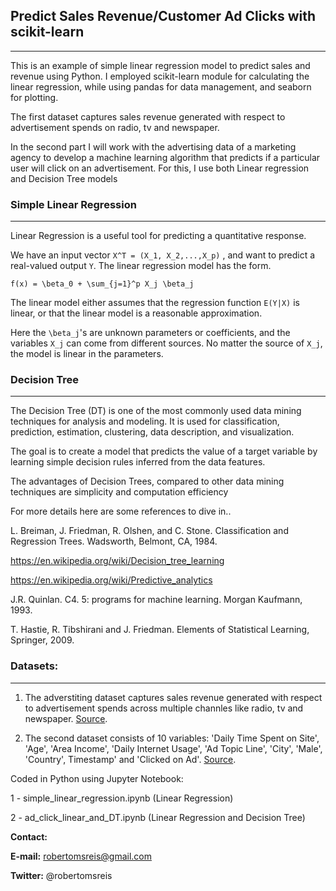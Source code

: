 
## Predict Sales Revenue/Customer Ad Clicks with scikit-learn
-------------------------------------------------

This is an example of simple linear regression model to predict sales and revenue using Python. 
I employed scikit-learn module for calculating the linear regression, while using pandas for data management, and seaborn for plotting.

The first dataset captures sales revenue generated with respect to advertisement spends on radio, tv and newspaper.

In the second part I will work with the advertising data of a marketing agency to develop a machine learning algorithm that predicts if a particular user will click on an advertisement. For this, I use both Linear regression and Decision Tree models

### Simple Linear Regression
------------------------------------------------

Linear Regression is a useful tool for predicting a quantitative response.

We have an input vector `X^T = (X_1, X_2,...,X_p)` , and want to predict a real-valued output `Y`. The linear regression model has the form.

`f(x) = \beta_0 + \sum_{j=1}^p X_j \beta_j`

The linear model either assumes that the regression function `E(Y|X)` is linear, or that the linear model is a reasonable approximation.

Here the `\beta_j`'s are unknown parameters or coefficients, and the variables `X_j` can come from different sources. No matter the source of `X_j`, the model is linear in the parameters.

### Decision Tree 
------------------------------------------------

The Decision Tree (DT) is one of the most commonly used data mining techniques for analysis and modeling. It is used for classification, prediction, estimation, clustering, data description, and visualization. 

The goal is to create a model that predicts the value of a target variable by learning simple decision rules inferred from the data features.

The advantages of Decision Trees, compared to other data mining techniques are simplicity and computation efficiency

For more details here are some references to dive in..

L. Breiman, J. Friedman, R. Olshen, and C. Stone. Classification and Regression Trees. Wadsworth, Belmont, CA, 1984.

https://en.wikipedia.org/wiki/Decision_tree_learning

https://en.wikipedia.org/wiki/Predictive_analytics

J.R. Quinlan. C4. 5: programs for machine learning. Morgan Kaufmann, 1993.

T. Hastie, R. Tibshirani and J. Friedman. Elements of Statistical Learning, Springer, 2009.


### Datasets:
-------------------------------------------------

1. The adverstiting dataset captures sales revenue generated with respect to advertisement spends across multiple channles like radio, tv and newspaper. <a href='http://faculty.marshall.usc.edu/gareth-james/'> Source</a>.

2. The second dataset consists of 10 variables: 'Daily Time Spent on Site', 'Age', 'Area Income', 'Daily Internet Usage', 'Ad Topic Line', 'City', 'Male', 'Country', Timestamp' and 'Clicked on Ad'. <a href='https://www.kaggle.com/fayomi/advertising/download'> Source</a>.


Coded in Python using Jupyter Notebook:

1 - simple_linear_regression.ipynb (Linear Regression)

2 - ad_click_linear_and_DT.ipynb (Linear Regression and Decision Tree)


<b> Contact: </b>

<b>E-mail:</b> robertomsreis@gmail.com

<b>Twitter:</b> @robertomsreis

